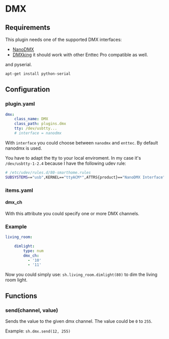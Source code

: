 # DMX

## Requirements

This plugin needs one of the supported DMX interfaces:

   * [NanoDMX](http://www.dmx4all.de/)
   * [DMXking](http://www.dmxking.com) it should work with other Enttec Pro compatible as well.

and pyserial.

```bash
apt-get install python-serial
```

## Configuration

### plugin.yaml

```yaml
dmx:
    class_name: DMX
    class_path: plugins.dmx
    tty: /dev/usbtty...
    # interface = nanodmx
```

With ``interface``  you could choose between ``nanodmx`` and ``enttec``. By default nanodmx is used.

You have to adapt the tty to your local enviroment. In my case it's ``/dev/usbtty-1-2.4`` because I have the following udev rule:

```bash
# /etc/udev/rules.d/80-smarthome.rules
SUBSYSTEMS=="usb",KERNEL=="ttyACM*",ATTRS{product}=="NanoDMX Interface",SYMLINK+="usbtty-%b"
```

### items.yaml

#### dmx_ch

With this attribute you could specify one or more DMX channels.

### Example

```yaml
living_room:

    dimlight:
        type: num
        dmx_ch:
          - '10'
          - '11'
```

Now you could simply use:
``sh.living_room.dimlight(80)`` to dim the living room light.

## Functions

### send(channel, value)

Sends the value to the given dmx channel. The value could be ``0`` to ``255``.

Example: ``sh.dmx.send(12, 255)``
